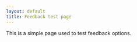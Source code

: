 ```yaml
---
layout: default
title: Feedback test page
---
```

This is a simple page used to test feedback options.

<script type="text/javascript" src="https://projects.linaro.org/s/d41d8cd98f00b204e9800998ecf8427e-CDN/fmf0sr/801002/1e5ef50e9bbb50b46cc20bfb9f70c089/2.2.4.6/_/download/batch/com.atlassian.plugins.jquery:jquery/com.atlassian.plugins.jquery:jquery.js?collectorId=11d6e5ff"></script><script type="text/javascript" src="https://projects.linaro.org/s/992f7b204d03a270b0f3f14e2a03bf9f-T/fmf0sr/801002/1e5ef50e9bbb50b46cc20bfb9f70c089/3.0.7/_/download/batch/com.atlassian.jira.collector.plugin.jira-issue-collector-plugin:issuecollector/com.atlassian.jira.collector.plugin.jira-issue-collector-plugin:issuecollector.js?locale=en-GB&collectorId=11d6e5ff"></script>

<script type="text/javascript">window.ATL_JQ_PAGE_PROPS =  {
"triggerFunction": function(showCollectorDialog) {
    //Requires that jQuery is available! 
    jQuery("#myCustomTrigger").click(function(e) {
        e.preventDefault();
        showCollectorDialog();
    });
}};</script>
